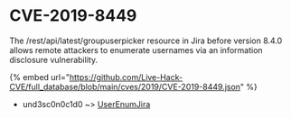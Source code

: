 # CVE-2019-8449

The /rest/api/latest/groupuserpicker resource in Jira before version 8.4.0 allows remote attackers to enumerate usernames via an information disclosure vulnerability.

{% embed url="https://github.com/Live-Hack-CVE/full_database/blob/main/cves/2019/CVE-2019-8449.json" %}


* und3sc0n0c1d0 ~> [UserEnumJira](https://zeste.alice-snow.ru/2019/database/cve-2019-8449/userenumjira-und3sc0n0c1d0)